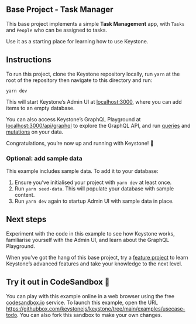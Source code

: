 ## Base Project - Task Manager

This base project implements a simple **Task Management** app, with `Tasks` and `People` who can be assigned to tasks.

Use it as a starting place for learning how to use Keystone.

## Instructions

To run this project, clone the Keystone repository locally, run `yarn` at the root of the repository then navigate to this directory and run:

```shell
yarn dev
```

This will start Keystone’s Admin UI at [localhost:3000](http://localhost:3000), where you can add items to an empty database.

You can also access Keystone’s GraphQL Playground at [localhost:3000/api/graphql](http://localhost:3000/api/graphql) to explore the GraphQL API, and run [queries](https://keystonejs.com/docs/guides/filters) and [mutations](https://keystonejs.com/docs/graphql/overview#mutations) on your data.

Congratulations, you’re now up and running with Keystone! 🚀

### Optional: add sample data

This example includes sample data. To add it to your database:

1. Ensure you’ve initialised your project with `yarn dev` at least once.
2. Run `yarn seed-data`. This will populate your database with sample content.
3. Run `yarn dev` again to startup Admin UI with sample data in place.

## Next steps

Experiment with the code in this example to see how Keystone works, familiarise yourself with the Admin UI, and learn about the GraphQL Playground.

When you’ve got the hang of this base project, try a [feature project](../) to learn Keystone’s advanced features and take your knowledge to the next level.

## Try it out in CodeSandbox 🧪

You can play with this example online in a web browser using the free [codesandbox.io](https://codesandbox.io/) service. To launch this example, open the URL <https://githubbox.com/keystonejs/keystone/tree/main/examples/usecase-todo>. You can also fork this sandbox to make your own changes.
